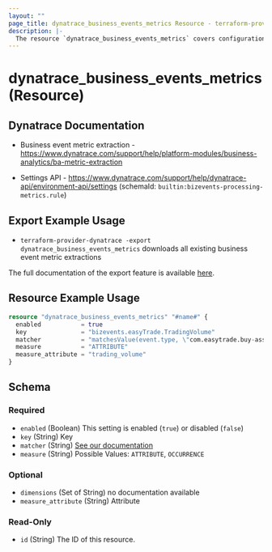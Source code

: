 ```yaml
---
layout: ""
page_title: dynatrace_business_events_metrics Resource - terraform-provider-dynatrace"
description: |-
  The resource `dynatrace_business_events_metrics` covers configuration for business event metric extraction
---
```


# dynatrace_business_events_metrics (Resource)

## Dynatrace Documentation

- Business event metric extraction - https://www.dynatrace.com/support/help/platform-modules/business-analytics/ba-metric-extraction

- Settings API - https://www.dynatrace.com/support/help/dynatrace-api/environment-api/settings (schemaId: `builtin:bizevents-processing-metrics.rule`)

## Export Example Usage

- `terraform-provider-dynatrace -export dynatrace_business_events_metrics` downloads all existing business event metric extractions

The full documentation of the export feature is available [here](https://registry.terraform.io/providers/dynatrace-oss/dynatrace/latest/docs/guides/export-v2).

## Resource Example Usage

```terraform
resource "dynatrace_business_events_metrics" "#name#" {
  enabled           = true
  key               = "bizevents.easyTrade.TradingVolume"
  matcher           = "matchesValue(event.type, \"com.easytrade.buy-assets\")"
  measure           = "ATTRIBUTE"
  measure_attribute = "trading_volume"
}
```

<!-- schema generated by tfplugindocs -->
## Schema

### Required

- `enabled` (Boolean) This setting is enabled (`true`) or disabled (`false`)
- `key` (String) Key
- `matcher` (String) [See our documentation](https://dt-url.net/bp234rv)
- `measure` (String) Possible Values: `ATTRIBUTE`, `OCCURRENCE`

### Optional

- `dimensions` (Set of String) no documentation available
- `measure_attribute` (String) Attribute

### Read-Only

- `id` (String) The ID of this resource.
 